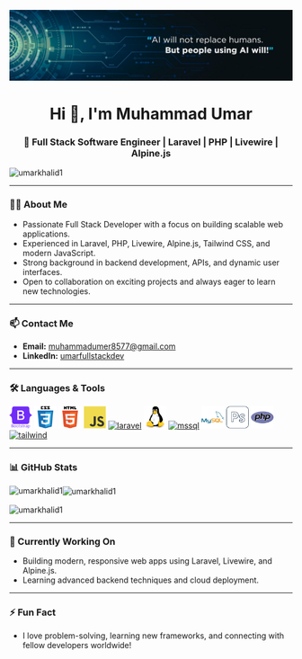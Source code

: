![logo](usman-linkdin.jpg)

<h1 align="center">Hi 👋, I'm Muhammad Umar</h1>
<h3 align="center">🚀 Full Stack Software Engineer | Laravel | PHP | Livewire | Alpine.js</h3>


<p align="left">
  <img src="https://komarev.com/ghpvc/?username=umarkhalid1&label=Profile%20views&color=0e75b6&style=flat" alt="umarkhalid1" />
</p>

---

### 👨‍💻 About Me

- Passionate Full Stack Developer with a focus on building scalable web applications.
- Experienced in Laravel, PHP, Livewire, Alpine.js, Tailwind CSS, and modern JavaScript.
- Strong background in backend development, APIs, and dynamic user interfaces.
- Open to collaboration on exciting projects and always eager to learn new technologies.

---

### 📫 Contact Me

- **Email:** muhammadumer8577@gmail.com
- **LinkedIn:** [umarfullstackdev](https://linkedin.com/in/umarfullstackdev)

---

### 🛠️ Languages & Tools

<p align="left">
  <a href="https://getbootstrap.com" target="_blank" rel="noreferrer"><img src="https://raw.githubusercontent.com/devicons/devicon/master/icons/bootstrap/bootstrap-plain-wordmark.svg" alt="bootstrap" width="40" height="40"/></a>
  <a href="https://www.w3schools.com/css/" target="_blank" rel="noreferrer"><img src="https://raw.githubusercontent.com/devicons/devicon/master/icons/css3/css3-original-wordmark.svg" alt="css3" width="40" height="40"/></a>
  <a href="https://www.w3.org/html/" target="_blank" rel="noreferrer"><img src="https://raw.githubusercontent.com/devicons/devicon/master/icons/html5/html5-original-wordmark.svg" alt="html5" width="40" height="40"/></a>
  <a href="https://developer.mozilla.org/en-US/docs/Web/JavaScript" target="_blank" rel="noreferrer"><img src="https://raw.githubusercontent.com/devicons/devicon/master/icons/javascript/javascript-original.svg" alt="javascript" width="40" height="40"/></a>
  <a href="https://laravel.com/" target="_blank" rel="noreferrer"><img src="[https://raw.githubusercontent.com/devicons/devicon/master/icons/laravel/laravel-plain-wordmark.svg](https://laravel.com/)" alt="laravel" width="40" height="40"/></a>
  <a href="https://www.linux.org/" target="_blank" rel="noreferrer"><img src="https://raw.githubusercontent.com/devicons/devicon/master/icons/linux/linux-original.svg" alt="linux" width="40" height="40"/></a>
  <a href="https://www.microsoft.com/en-us/sql-server" target="_blank" rel="noreferrer"><img src="https://www.svgrepo.com/show/303229/microsoft-sql-server-logo.svg" alt="mssql" width="40" height="40"/></a>
  <a href="https://www.mysql.com/" target="_blank" rel="noreferrer"><img src="https://raw.githubusercontent.com/devicons/devicon/master/icons/mysql/mysql-original-wordmark.svg" alt="mysql" width="40" height="40"/></a>
  <a href="https://www.photoshop.com/en" target="_blank" rel="noreferrer"><img src="https://raw.githubusercontent.com/devicons/devicon/master/icons/photoshop/photoshop-line.svg" alt="photoshop" width="40" height="40"/></a>
  <a href="https://www.php.net" target="_blank" rel="noreferrer"><img src="https://raw.githubusercontent.com/devicons/devicon/master/icons/php/php-original.svg" alt="php" width="40" height="40"/></a>
  <a href="https://tailwindcss.com/" target="_blank" rel="noreferrer"><img src="https://www.vectorlogo.zone/logos/tailwindcss/tailwindcss-icon.svg" alt="tailwind" width="40" height="40"/></a>
</p>

---

### 📊 GitHub Stats

<p>
  <img align="left" src="https://github-readme-stats.vercel.app/api/top-langs?username=umarkhalid1&show_icons=true&locale=en&layout=compact" alt="umarkhalid1" />
</p>
<p>
  <img align="center" src="https://github-readme-stats.vercel.app/api?username=umarkhalid1&show_icons=true&locale=en" alt="umarkhalid1" />
</p>
<p>
  <img align="center" src="https://github-readme-streak-stats.herokuapp.com/?user=umarkhalid1&" alt="umarkhalid1" />
</p>

---

### 🌱 Currently Working On

- Building modern, responsive web apps using Laravel, Livewire, and Alpine.js.
- Learning advanced backend techniques and cloud deployment.

---

### ⚡ Fun Fact

- I love problem-solving, learning new frameworks, and connecting with fellow developers worldwide!
